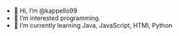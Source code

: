 - 👋 Hi, I’m @kappello99
- 👀 I’m interested programming.
- 🌱 I’m currently learning Java, JavaScript, HTMl, Python


